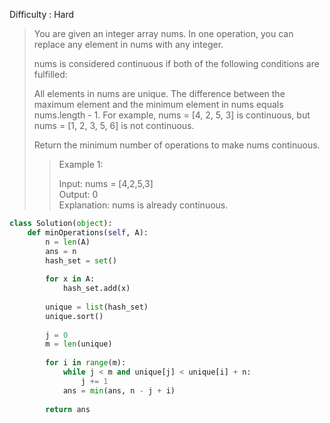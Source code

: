 Difficulty : Hard 

>You are given an integer array nums. In one operation, you can replace any element in nums with any integer.
>
>nums is considered continuous if both of the following conditions are fulfilled:
>
>All elements in nums are unique.
>The difference between the maximum element and the minimum element in nums equals nums.length - 1.
>For example, nums = [4, 2, 5, 3] is continuous, but nums = [1, 2, 3, 5, 6] is not continuous.
>
>Return the minimum number of operations to make nums continuous.
>
>>Example 1:  
>>
>>Input: nums = [4,2,5,3]  
>>Output: 0  
>>Explanation: nums is already continuous.  

```python
class Solution(object):
    def minOperations(self, A):
        n = len(A)
        ans = n
        hash_set = set()
    
        for x in A:
            hash_set.add(x)
    
        unique = list(hash_set)
        unique.sort()
    
        j = 0
        m = len(unique)
    
        for i in range(m):
            while j < m and unique[j] < unique[i] + n:
                j += 1
            ans = min(ans, n - j + i)
    
        return ans

```
